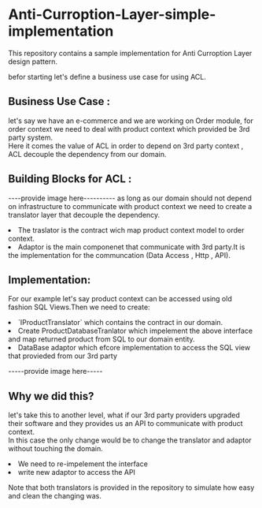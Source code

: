# Anti-Curroption-Layer-simple-implementation
This repository contains a sample implementation for Anti Curroption Layer design pattern.<br/>

befor starting let's define a business use case for using ACL. <br/>

## Business Use Case :
let's say we have an e-commerce and we are working on Order module, for order context we need to deal with product context which provided be 3rd party system.<br/>
Here it comes the value of ACL in order to depend on 3rd party context , ACL decouple the dependency from our domain. <br/>

## Building Blocks for ACL :

----provide image here----------
as long as our domain should not depend on infrastructure to communicate with product context we need to create a translator layer that decouple the dependency. 
<li>The traslator is the contract wich map product context model to order context.</li>
<li>Adaptor is the main componenet that communicate with 3rd party.It is the implementation for the communcation (Data Access , Http , API).</li>

## Implementation:
For our example let's say product context can be accessed using old fashion SQL Views.Then we need to create:
<li>`IProductTranslator` which contains the contract in our domain.</li>
<li>Create ProductDatabaseTranlator which impelement the above interface and map returned product from SQL to our domain entity.</li>
<li>DataBase adaptor which efcore implementation to access the SQL view that provieded from our 3rd party</li>

-----provide image here-----
## Why we did this?
let's take this to another level, what if our 3rd party providers upgraded their software and they provides us an API to communicate with product context.<br/>
In this case the only change would be to change the translator and adaptor without touching the domain. 
<li>We need to re-impelement the interface</li>
<li>write new adaptor to access the API</li>

Note that both translators is provided in the repository to simulate how easy and clean the changing was.
